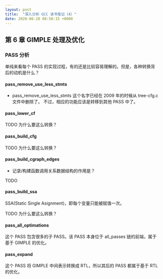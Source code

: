 ```yaml
---
layout: post
title:  "深入分析 GCC 读书笔记（4）"
date: 2020-06-28 08:50:15 +0000   
---
```


第 6 章 GIMPLE 处理及优化
--------------------------------

### PASS 分析

单纯来看每个 PASS 的实现过程，有的还是比较容易理解的。但是，各种转换背后的动机是什么？

#### pass_remove_use_less_stmts

* pass_remove_use_less_stmts 这个名字已经在 2009 年的时候从 tree-cfg.c 文件中删除了。
  不过，相应的功能应该是转移到其他 PASS 中了。

#### pass_lower_cf

TODO 为什么要这么转换？

#### pass_build_cfg

TODO 为什么要这么转换？

#### pass_build_cgraph_edges

* 记录/构建函数调用关系数据结构的作用是？

TODO

#### pass_build_ssa

SSA(Static Single Asignment)，即每个变量只能被赋值一次。

TODO 为什么要这么转换？

#### pass_all_optimations

这个 PASS 包含很多的子 PASS。该 PASS 本身位于 all_passes 链的前端，属于基于 GIMPLE
的优化。

#### pass_expand

这个 PASS 将 GIMPLE 中间表示转换成 RTL，所以其后的 PASS 都属于基于 RTL 的优化。
